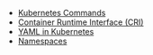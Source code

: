 - [Kubernetes Commands](002-Kubernetes_Commands)
- [Container Runtime Interface (CRI)](003-Container_Runtime_Interface_(CRI))
- [YAML in Kubernetes](004-YAML_in_Kubernetes)
- [Namespaces](005-Namespaces)
